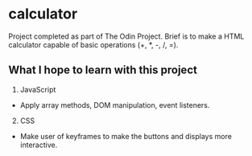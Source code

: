 # calculator

Project completed as part of The Odin Project. Brief is to make a HTML calculator capable of basic operations (+, *, -, /, =). 

## What I hope to learn with this project

1. JavaScript
- Apply array methods, DOM manipulation, event listeners.
2. CSS
- Make user of keyframes to make the buttons and displays more interactive.
